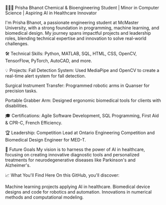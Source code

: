 👩🏽‍💻 Prisha Bhanot
Chemical & Bioengineering Student | Minor in Computer Science | Aspiring AI in Healthcare Innovator

I'm Prisha Bhanot, a passionate engineering student at McMaster University, with a strong foundation in programming, machine learning, and biomedical design. My journey spans impactful projects and leadership roles, blending technical expertise and innovation to solve real-world challenges.

🛠️ Technical Skills: Python, MATLAB, SQL, HTML, CSS, OpenCV, TensorFlow, PyTorch, AutoCAD, and more.

💡 Projects:
Fall Detection System: Used MediaPipe and OpenCV to create a real-time alert system for fall detection.

Surgical Instrument Transfer: Programmed robotic arms in Quanser for precision tasks.

Portable Grabber Arm: Designed ergonomic biomedical tools for clients with disabilities.

🎓 Certifications: Agile Software Development, SQL Programming, First Aid & CPR-C, French Efficiency.

🏆 Leadership: Competition Lead at Ontario Engineering Competition and Biomedical Design Engineer for MED-T.

🎯 Future Goals
My vision is to harness the power of AI in healthcare, focusing on creating innovative diagnostic tools and personalized treatments for neurodegenerative diseases like 
Parkinson's and Alzheimer's.

📈 What You'll Find Here
On this GitHub, you'll discover:

Machine learning projects applying AI in healthcare.
Biomedical device designs and code for robotics and automation.
Innovations in numerical methods and computational modeling.



